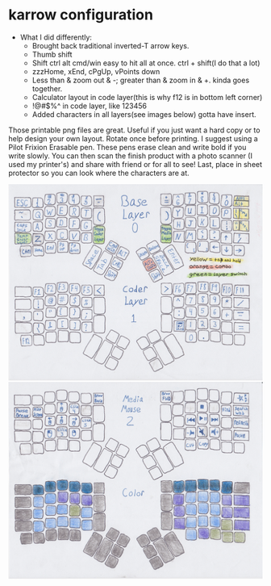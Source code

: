 # karrow configuration

* What I did differently:
  * Brought back traditional inverted-T arrow keys.
  * Thumb shift
  * Shift ctrl alt cmd/win easy to hit all at once. ctrl + shift(I do that a lot)
  * zzzHome, xEnd, cPgUp, vPoints down
  * Less than & zoom out & -;  greater than & zoom in & +. kinda goes together. 
  * Calculator layout in code layer(this is why f12 is in bottom left corner)
  * !@#$%^ in code layer, like 123456
  * Added characters in all layers(see images below) gotta have insert.

Those printable png files are great. Useful if you just want a hard copy or to help design your own layout. Rotate once before printing. I suggest using a Pilot Frixion Erasable pen. These pens erase clean and write bold if you write slowly. You can then scan the finish product with a photo scanner (I used my printer's) and share with friend or for all to see! Last, place in sheet protector so you can look where the characters are at. 

![Default](z1base.png)
![Default](z2media.png)
